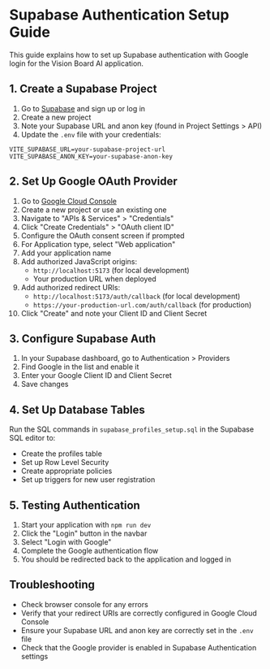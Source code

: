 # Supabase Authentication Setup Guide

This guide explains how to set up Supabase authentication with Google login for the Vision Board AI application.

## 1. Create a Supabase Project

1. Go to [Supabase](https://supabase.com/) and sign up or log in
2. Create a new project
3. Note your Supabase URL and anon key (found in Project Settings > API)
4. Update the `.env` file with your credentials:

```
VITE_SUPABASE_URL=your-supabase-project-url
VITE_SUPABASE_ANON_KEY=your-supabase-anon-key
```

## 2. Set Up Google OAuth Provider

1. Go to [Google Cloud Console](https://console.cloud.google.com/)
2. Create a new project or use an existing one
3. Navigate to "APIs & Services" > "Credentials"
4. Click "Create Credentials" > "OAuth client ID"
5. Configure the OAuth consent screen if prompted
6. For Application type, select "Web application"
7. Add your application name
8. Add authorized JavaScript origins:
   - `http://localhost:5173` (for local development)
   - Your production URL when deployed
9. Add authorized redirect URIs:
   - `http://localhost:5173/auth/callback` (for local development)
   - `https://your-production-url.com/auth/callback` (for production)
10. Click "Create" and note your Client ID and Client Secret

## 3. Configure Supabase Auth

1. In your Supabase dashboard, go to Authentication > Providers
2. Find Google in the list and enable it
3. Enter your Google Client ID and Client Secret
4. Save changes

## 4. Set Up Database Tables

Run the SQL commands in `supabase_profiles_setup.sql` in the Supabase SQL editor to:
- Create the profiles table
- Set up Row Level Security
- Create appropriate policies
- Set up triggers for new user registration

## 5. Testing Authentication

1. Start your application with `npm run dev`
2. Click the "Login" button in the navbar
3. Select "Login with Google"
4. Complete the Google authentication flow
5. You should be redirected back to the application and logged in

## Troubleshooting

- Check browser console for any errors
- Verify that your redirect URIs are correctly configured in Google Cloud Console
- Ensure your Supabase URL and anon key are correctly set in the `.env` file
- Check that the Google provider is enabled in Supabase Authentication settings
